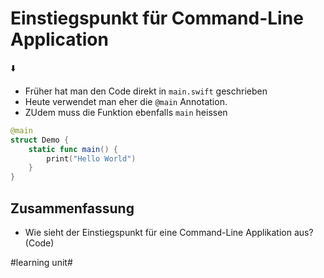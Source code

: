 # Einstiegspunkt für Command-Line Application
⬇️

- Früher hat man den Code direkt in `main.swift` geschrieben
- Heute verwendet man eher die `@main` Annotation.
- ZUdem muss die Funktion ebenfalls `main` heissen

```swift
@main
struct Demo {
    static func main() {
        print("Hello World")
    }
}
```

## Zusammenfassung
- Wie sieht der Einstiegspunkt für eine Command-Line Applikation aus? (Code)


#learning unit#